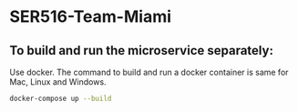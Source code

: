 # SER516-Team-Miami

## To build and run the microservice separately:

   Use docker. The command to build and run a docker container is same for Mac, Linux and Windows.
   ```bash
   docker-compose up --build
   ```

